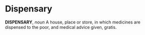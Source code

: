 # Dispensary

**DISPENSARY**, _noun_ A house, place or store, in which medicines are dispensed to the poor, and medical advice given, gratis.